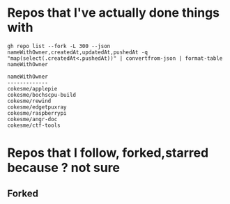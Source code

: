 # Repos that I've actually done things with
```
gh repo list --fork -L 300 --json nameWithOwner,createdAt,updatedAt,pushedAt -q "map(select(.createdAt<.pushedAt))" | convertfrom-json | format-table nameWithOwner

nameWithOwner
-------------
cokesme/applepie
cokesme/bochscpu-build
cokesme/rewind
cokesme/edgetpuxray
cokesme/raspberrypi
cokesme/angr-doc
cokesme/ctf-tools
```

# Repos that I follow, forked,starred because ? not sure 

## Forked